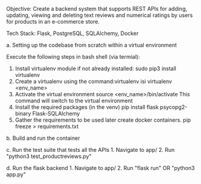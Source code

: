 Objective:
Create a backend system that supports REST APIs for adding, updating, viewing and deleting text reviews and numerical ratings by users for products in an e-commerce store.

Tech Stack: Flask, PostgreSQL, SQLAlchemy, Docker

a. Setting up the codebase from scratch within a virtual environment

Execute the following steps in bash shell (via termial):

1. Install virtualenv module if not already installed:
	sudo pip3 install virtualenv
2. Create a virtualenv using the command:virtualenv isi
	virtualenv <env_name>
3. Activate the virtual environment
	source <env_name>/bin/activate
This command will switch to the virtual environment
4. Install the required packages (in the venv)
	pip install flask psycopg2-binary Flask-SQLAlchemy
5. Gather the requirements to be used later create docker containers.
	pip freeze > requirements.txt

b. Build and run the container
	


c. Run the test suite that tests all the APIs
	1. Navigate to app/
	2. Run "python3 test_productreviews.py"

d. Run the flask backend
	1. Navigate to app/
	2. Run "flask run"
		OR
	   "python3 app.py"
